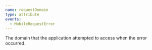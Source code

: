```yaml
---
name: requestDomain
type: attribute
events:
  - MobileRequestError
---
```


The domain that the application attempted to access when the error occurred.